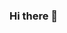 ### Hi there 👋

<!--
**CatIsa1/catisa1** is a ✨ _special_ ✨ repository because its `README.md` (this file) appears on your GitHub profile.

#include <iostream>
#include <cstring>

using namespace std;

bool isPalindrome(string str) {
    int n = str.length();
    for (int i = 0; i < n/2; i++) {
        if (str[i] != str[n-i-1]) {
            return false;
        }
    }
    return true;
}

int main() {
    string str;
    cout << "Enter a string: ";
    cin >> str;

    if (isPalindrome(str)) {
        cout << str << " is a palindrome." << endl;
    } else {
        cout << str << " is not a palindrome." << endl;
    }
    return 0;
}
